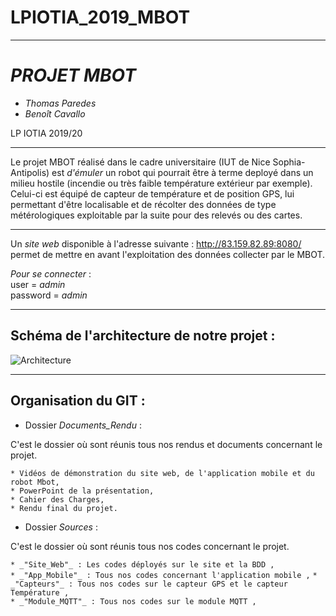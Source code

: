 # LPIOTIA_2019_MBOT
------------------
# _PROJET MBOT_  

- *Thomas Paredes*  
- *Benoît Cavallo*

LP IOTIA 2019/20



-----------------


Le projet MBOT réalisé dans le cadre universitaire (IUT de Nice Sophia-Antipolis) est *d'émuler* un robot qui pourrait être à terme deployé dans un milieu hostile (incendie ou très faible température extérieur par exemple). Celui-ci est équipé de capteur de température et de position GPS, lui permettant d'être localisable et de récolter des données de type métérologiques exploitable par la suite pour des relevés ou des cartes.


*******************  
Un _site web_ disponible à l'adresse suivante : http://83.159.82.89:8080/ permet de mettre en avant l'exploitation des données collecter par le MBOT.

_Pour se connecter_ :   
user = *admin*      
password = *admin*  

*******************  
## Schéma de l'architecture de notre projet :  

![Architecture](../master/Images/Schema_architecture.png)
*******************  

## Organisation du GIT :  
  
* Dossier *Documents_Rendu* :  

C'est le dossier où sont réunis tous nos rendus et documents concernant le projet.  

`* Vidéos de démonstration du site web, de l'application mobile et du robot Mbot,`     
`* PowerPoint de la présentation,`  
`* Cahier des Charges,`   
`* Rendu final du projet.`    

* Dossier *Sources* : 

C'est le dossier où sont réunis tous nos codes concernant le projet.

`* _"Site_Web"_ : Les codes déployés sur le site et la BDD ,`  
`* _"App_Mobile"_ : Tous nos codes concernant l'application mobile ,`
`* _"Capteurs"_ : Tous nos codes sur le capteur GPS et le capteur Température ,`   
`* _"Module_MQTT"_ : Tous nos codes sur le module MQTT ,`      





